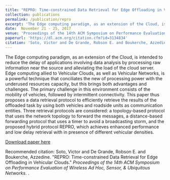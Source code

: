 ```yaml
---
title: "REPRO: Time-constrained Data Retrieval for Edge Offloading in Vehicular Clouds"
collection: publications
permalink: /publication/repro
excerpt: 'The Edge computing paradigm, as an extension of the Cloud, is intended to reduce the delay of applications involving data analysis by processing raw information near the source and alleviating the load of the cloud server. Edge computing allied to Vehicular Clouds, as well as Vehicular Networks, is a powerful technique that conciliates the new of processing power with the underused resources capacity, but this brings both advantages and challenges. The primary challenge in this environment consists of the mobility of vehicles, followed by intermittent connectivity. This paper thus proposes a data retrieval protocol to efficiently retrieve the results of the offloaded task by using both vehicles and roadside units as communication entities. Three retrieval protocols are considered: a topology-based protocol that uses the network topology to forward the messages, a distance-based forwarding protocol that uses a timer to avoid a broadcasting storm, and the proposed hybrid protocol REPRO, which achieves enhanced performance and low delay retrieval with in presence of different vehicular densities.'
date:  November 21 - 25, 2017 
venue: 'Proceedings of the 14th ACM Symposium on Performance Evaluation of Wireless Ad Hoc, Sensor, & Ubiquitous Networks '
paperurl: 'https://dl.acm.org/citation.cfm?id=3134834'
citation: 'Soto, Victor and De Grande, Robson E. and Boukerche, Azzedine. &quot;REPRO: Time-constrained Data Retrieval for Edge Offloading in Vehicular Clouds.&quot; <i>Proceedings of the 14th ACM Symposium on Performance Evaluation of Wireless Ad Hoc, Sensor, & Ubiquitous Networks</i>.'
---
```

The Edge computing paradigm, as an extension of the Cloud, is intended to reduce the delay of applications involving data analysis by processing raw information near the source and alleviating the load of the cloud server. Edge computing allied to Vehicular Clouds, as well as Vehicular Networks, is a powerful technique that conciliates the new of processing power with the underused resources capacity, but this brings both advantages and challenges. The primary challenge in this environment consists of the mobility of vehicles, followed by intermittent connectivity. This paper thus proposes a data retrieval protocol to efficiently retrieve the results of the offloaded task by using both vehicles and roadside units as communication entities. Three retrieval protocols are considered: a topology-based protocol that uses the network topology to forward the messages, a distance-based forwarding protocol that uses a timer to avoid a broadcasting storm, and the proposed hybrid protocol REPRO, which achieves enhanced performance and low delay retrieval with in presence of different vehicular densities.

[Download paper here](https://dl.acm.org/citation.cfm?id=3134834)

Recommended citation: Soto, Victor and De Grande, Robson E. and Boukerche, Azzedine. "REPRO: Time-constrained Data Retrieval for Edge Offloading in Vehicular Clouds." <i>Proceedings of the 14th ACM Symposium on Performance Evaluation of Wireless Ad Hoc, Sensor, & Ubiquitous Networks</i>. . 